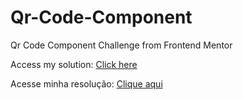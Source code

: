 # Qr-Code-Component
 Qr Code Component Challenge from Frontend Mentor

Access my solution: <a href="https://brunohenriquedeveloper.github.io/Qr-Code-Component/">Click here</a>

Acesse minha resolução: <a href="https://brunohenriquedeveloper.github.io/Qr-Code-Component/">Clique aqui</a>
